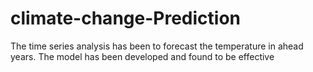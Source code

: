 # climate-change-Prediction
The time series analysis has been to forecast the temperature in ahead years. The model has been developed and found to be effective
